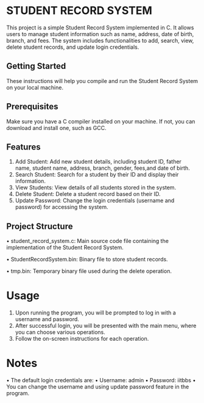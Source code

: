 # STUDENT RECORD SYSTEM

This project is a simple Student Record System implemented in C. It allows users to manage student information such as name, address, date of birth, branch, and fees. The system includes functionalities to add, search, view, delete student records, and update login credentials.


## Getting Started
These instructions will help you compile and run the Student Record System on your local machine.

## Prerequisites
Make sure you have a C compiler installed on your machine. If not, you can download and install one, such as GCC.

## Features
1.	Add Student: Add new student details, including student ID, father name, student name, address, branch, gender, fees,and date of birth.
2.	Search Student: Search for a student by their ID and display their information.
3.	View Students: View details of all students stored in the system.
4.	Delete Student: Delete a student record based on their ID.
5.	Update Password: Change the login credentials (username and password) for accessing the system.


## Project Structure
•	student_record_system.c: Main source code file containing the implementation of the Student Record System.

•	StudentRecordSystem.bin: Binary file to store student records.

•   tmp.bin: Temporary binary file used during the delete operation.

# Usage
1.	Upon running the program, you will be prompted to log in with a username and password.
2.	After successful login, you will be presented with the main menu, where you can choose various operations.
3.	Follow the on-screen instructions for each operation.

# Notes
•	The default login credentials are:
•	Username: admin
•	Password: iitbbs
•   You can change the username and using update password feature in the program.
